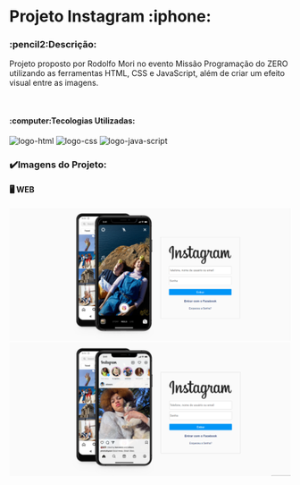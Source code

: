 <h1>Projeto Instagram :iphone:</h1>
<h3>:pencil2:Descrição:</h3>
<p>Projeto proposto por Rodolfo Mori no evento Missão Programação do ZERO utilizando as ferramentas HTML, CSS e JavaScript, além de criar um efeito visual entre as imagens.</p>
<br>
<h4>:computer:Tecologias Utilizadas:</h4>
<img src="https://img.shields.io/badge/HTML5-E34F26?style=for-the-badge&logo=html5&logoColor=white" alt="logo-html"/>
<img src="https://img.shields.io/badge/CSS3-1572B6?style=for-the-badge&logo=css3&logoColor=white" alt="logo-css"/>
<img src="https://img.shields.io/badge/JavaScript-323330?style=for-the-badge&logo=javascript&logoColor=F7DF1E" alt="logo-java-script"/>
<br>
<h3>✔️Imagens do Projeto:</h3>
<h4>🖥️ WEB</h4>
<img src="https://github.com/carolinacubass/projeto-instagram/blob/master/foto-projeto1.png" alt="foto-projeto1"/>
<img src="https://github.com/carolinacubass/projeto-instagram/blob/master/foto-projeto2.png" alt="foto-projeto2"/>
